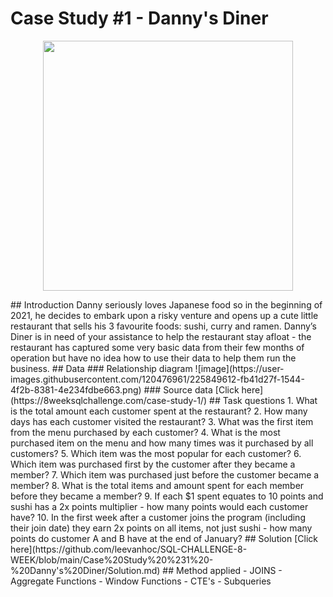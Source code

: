 # Case Study #1 - Danny's Diner
<p align="center">
  <img  src="https://user-images.githubusercontent.com/120476961/225848936-b987861f-636f-4a3e-b4d6-e9c032df36c9.png" width="400" height="400">
</p>
## Introduction
Danny seriously loves Japanese food so in the beginning of 2021, he decides to embark upon a risky venture and opens up a cute little restaurant that sells his 3 favourite foods: sushi, curry and ramen.
Danny’s Diner is in need of your assistance to help the restaurant stay afloat - the restaurant has captured some very basic data from their few months of operation but have no idea how to use their data to help them run the business.
## Data
### Relationship diagram
![image](https://user-images.githubusercontent.com/120476961/225849612-fb41d27f-1544-4f2b-8381-4e234fdbe663.png)
### Source data
[Click here](https://8weeksqlchallenge.com/case-study-1/)
## Task questions
1. What is the total amount each customer spent at the restaurant?
2. How many days has each customer visited the restaurant?
3. What was the first item from the menu purchased by each customer?
4. What is the most purchased item on the menu and how many times was it purchased by all customers?
5. Which item was the most popular for each customer?
6. Which item was purchased first by the customer after they became a member?
7. Which item was purchased just before the customer became a member?
8. What is the total items and amount spent for each member before they became a member?
9. If each $1 spent equates to 10 points and sushi has a 2x points multiplier - how many points would each customer have?
10. In the first week after a customer joins the program (including their join date) they earn 2x points on all items, not just sushi - how many points do customer A and B have at the end of January?
## Solution
[Click here](https://github.com/leevanhoc/SQL-CHALLENGE-8-WEEK/blob/main/Case%20Study%20%231%20-%20Danny's%20Diner/Solution.md)
## Method applied 
- JOINS
- Aggregate Functions
- Window Functions
- CTE's
- Subqueries
